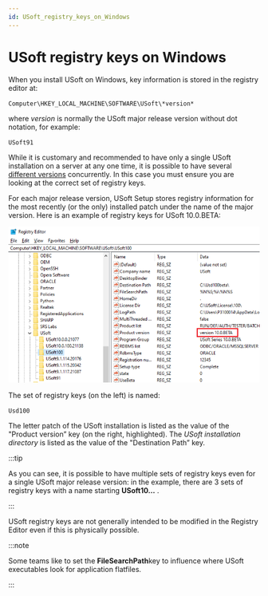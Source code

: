 ```yaml
---
id: USoft_registry_keys_on_Windows
---
```


# USoft registry keys on Windows

When you install USoft on Windows, key information is stored in the registry editor at:

```
Computer\HKEY_LOCAL_MACHINE\SOFTWARE\USoft\*version*
```

where *version* is normally the USoft major release version without dot notation, for example:

```
USoft91
```

While it is customary and recommended to have only a single USoft installation on a server at any one time, it is possible to have several [different versions](/docs/USoft_for_administrators/Understanding_USoft/Versioning_of_USoft_Developer.md) concurrently. In this case you must ensure you are looking at the correct set of registry keys.

For each major release version, USoft Setup stores registry information for the most recently (or the only) installed patch under the name of the major version. Here is an example of registry keys for USoft 10.0.BETA:

![](./assets/65332bc2-1542-495a-85d5-94c0fbe2755f.png)

The set of registry keys (on the left) is named:

```
Usd100
```

The letter patch of the USoft installation is listed as the value of the "Product version” key (on the right, highlighted). The *USoft installation directory* is listed as the value of the "Destination Path” key.


:::tip

As you can see, it is possible to have multiple sets of registry keys even for a single USoft major release version: in the example, there are 3 sets of registry keys with a name starting **USoft10…** .

:::

USoft registry keys are not generally intended to be modified in the Registry Editor even if this is physically possible.


:::note

Some teams like to set the **FileSearchPath**key to influence where USoft executables look for application flatfiles.

:::
